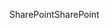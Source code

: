 <span data-ttu-id="4d262-101">SharePoint</span><span class="sxs-lookup"><span data-stu-id="4d262-101">SharePoint</span></span>